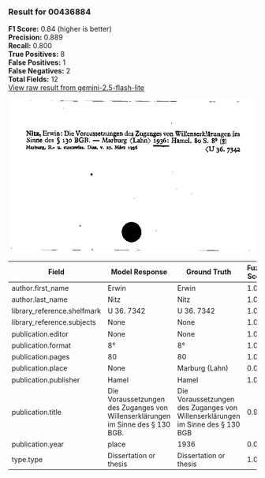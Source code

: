 ### Result for 00436884
**F1 Score:** 0.84 (higher is better)<br>**Precision:** 0.889<br>**Recall:** 0.800<br>**True Positives:** 8<br>**False Positives:** 1<br>**False Negatives:** 2<br>**Total Fields:** 12<br>[View raw result from gemini-2.5-flash-lite](https://github.com/RISE-UNIBAS/humanities_data_benchmark/blob/main/results/2025-10-01/T0208/request_T0208_00436884.json)

<img src="https://github.com/RISE-UNIBAS/humanities_data_benchmark/blob/main/benchmarks/zettelkatalog/images/00436884.jpg?raw=true" alt="00436884" width="600px">

| Field | Model Response | Ground Truth | Fuzzy Score | Match |
|-------|----------------|--------------|-------------|-------|
| author.first_name | Erwin | Erwin | 1.000 | ✅ |
| author.last_name | Nitz | Nitz | 1.000 | ✅ |
| library_reference.shelfmark | U 36. 7342 | U 36. 7342 | 1.000 | ✅ |
| library_reference.subjects | None | None | 1.000 | ✅ |
| publication.editor | None | None | 1.000 | ✅ |
| publication.format | 8° | 8° | 1.000 | ✅ |
| publication.pages | 80 | 80 | 1.000 | ✅ |
| publication.place | None | Marburg (Lahn) | 0.000 | ❌ |
| publication.publisher | Hamel | Hamel | 1.000 | ✅ |
| publication.title | Die Voraussetzungen des Zuganges von Willenserklärungen im Sinne des § 130 BGB. | Die Voraussetzungen des Zuganges von Willenserklärungen im Sinne des § 130 BGB | 0.994 | ✅ |
| publication.year | place | 1936 | 0.000 | ❌ |
| type.type | Dissertation or thesis | Dissertation or thesis | 1.000 | ✅ |
